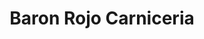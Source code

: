---
title: "Baron Rojo Carniceria"
url: /grand-junction/baron-rojo-carniceria/
shop: Lebensmittel
---